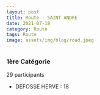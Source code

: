 ```yaml
---
layout: post
title: Route - SAINT ANDRE
date: 2021-07-18
category: Route
tags: Route
image: assets/img/blog/road.jpeg
---
```


### 1ère Catégorie
29 participants
- DEFOSSE HERVE : 18
